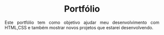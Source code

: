 <h1 align="center">Portfólio </h1> 

<p align="justify"> Este portfólio tem como objetivo ajudar meu desenvolvimento com HTML,CSS e também mostrar novos projetos que estarei desenvolvendo.</p>
